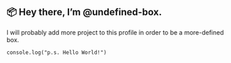 📦 Hey there, I’m @undefined-box.
---
I will probably add more project to this profile in order to be a more-defined box. 

``` console.log("p.s. Hello World!") ```

<!---
undefined-box/undefined-box is a ✨ special ✨ repository because its `README.md` (this file) appears on your GitHub profile.
You can click the Preview link to take a look at your changes.
--->
